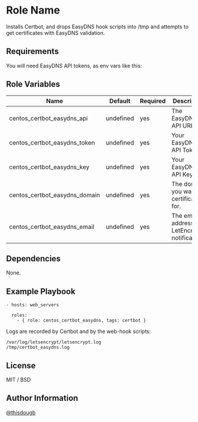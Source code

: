 Role Name
=========

Installs Certbot, and drops EasyDNS hook scripts into /tmp and attempts to get certificates with EasyDNS validation.

Requirements
------------

You will need EasyDNS API tokens, as env vars like this:

Role Variables
--------------

Name | Default | Required | Description
--- | --- | --- | ---
centos_certbot_easydns_api | undefined | yes | The EasyDNS API URL.
centos_certbot_easydns_token | undefined | yes | Your EasyDNS API Token.
centos_certbot_easydns_key | undefined | yes | Your EasyDNS API Key.
centos_certbot_easydns_domain | undefined | yes | The domain you want certificates for.
centos_certbot_easydns_email | undefined | yes | The email address for LetEncrypt notifications.

Dependencies
------------

None.

Example Playbook
----------------

```
- hosts: web_servers

  roles:
    - { role: centos_certbot_easydns, tags: certbot }
```

Logs are recorded by Certbot and by the web-hook scripts:

```
/var/log/letsencrypt/letsencrypt.log
/tmp/certbot_easydns.log
```

License
-------

MIT / BSD

Author Information
------------------

[@thisdougb](https://twitter.com/thisdougb "Twitter")
